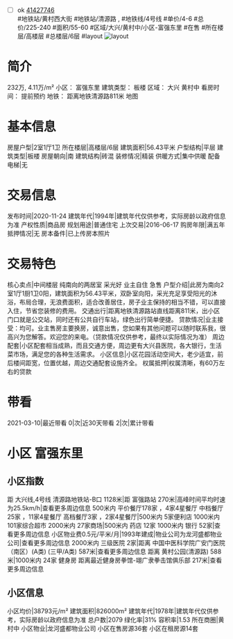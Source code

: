 - [ ] ok [41427746](https://bj.5i5j.com/ershoufang/41427746.html)  
 #地铁站/黄村西大街 #地铁站/清源路 ,  #地铁线/4号线
#单价/4-6 #总价/225-240 #面积/55-60   #区域/大兴/黄村中/小区-富强东里 #在售 #所在楼层/高楼层 #总楼层/6层 #layout 
![layout](http://image16.5i5j.com/erp/house/4142/41427746/huxing/jmelbali66f7956f.jpg_P5.jpg) 
# 简介 
 232万,  4.11万/m² 
小区： 富强东里
建筑类型： 板楼
区域： 大兴 黄村中
看房时间： 提前预约
地铁： 距离地铁清源路811米 地图
# 基本信息 
 房屋户型|2室1厅1卫
所在楼层|高楼层/6层
建筑面积|56.43平米
户型结构|平层
建筑类型|板楼
房屋朝向|南
建筑结构|砖混
装修情况|精装
供暖方式|集中供暖
配备电梯|无
# 交易信息 
 发布时间|2020-11-24
建筑年代|1994年|建筑年代仅供参考，实际房龄以政府信息为准
产权性质|商品房
规划用途|普通住宅
上次交易|2016-06-17
购房年限|满五年
抵押情况|无
房本备件|已上传房本照片
# 交易特色 
 核心卖点|中间楼层 纯南向的两居室 采光好 业主自住 急售
户型介绍|此房为南向2室1厅1厨1卫0阳，建筑面积为56.43平米，双卧室向阳，采光充足享受阳光的沐浴，布局合理，无浪费面积，适合改善居住，房子业主保持的相当不错，可以直接入住，节省您装修的费用。
交通出行|距离地铁清源路站直线距离811米，出小区门口就是公交站，同时还有公共自行车站，绿色出行简单便捷。
贷款情况|业主接受：均可。业主售房主要换房，诚意出售，您如果有其他问题可以随时联系我，很高兴为您解答。欢迎您的来电。（贷款情况仅供参考，最终以实际情况为准）
周边配套|小区配套相当成熟，而且交通方便，周边更有大兴县医院，各大银行，生活菜市场，满足您的各种生活需求。
小区信息|小区花园活动空间大，老少适宜，前后楼间距宽，位置优越，周边交通配套设施齐全。
权属抵押|权属清晰，有60万左右的贷款
# 带看 
 2021-03-10|最近带看	 0|次|近30天带看	 2|次|累计带看
# 小区 富强东里
## 小区指数 
 距 大兴线,4号线 清源路地铁站-B口 1128米|距 富强路站 270米|高峰时间平均时速为25.5km/h|查看更多周边信息
500米内 平价餐厅178家 ，4家4星餐厅
中档餐厅25家 ，11家4星餐厅
高档餐厅3家 ，2家4星餐厅|500米内 5家便利店
1000米内 101家综合超市
2000米内 27家商场|500米内 药店 12家
1000米内 银行 52家|查看更多周边信息
小区物业费0.5元/平米/月|1993年建成|物业公司为龙河盛都物业公司|查看更多周边信息
2000米内 三级医院 2家|距离 中国中医科学院广安门医院（南区）(A类) (三甲/A类) 587米|查看更多周边信息
距离 黄村公园(清源路) 588米|1000米内 24家 健身房
距离最近健身房拳馆-翊广隶拳击馆俱乐部 217米|查看更多周边信息
## 小区信息 
 小区均价|38793元/m²
建筑面积|826000m²
建筑年代|1978年|建筑年代仅供参考，实际房龄以政府信息为准
总户数|2079
绿化率|31%
容积率|1.53
所在商圈|黄村中
小区物业|龙河盛都物业公司
小区在售房源36套
小区在租房源14套

